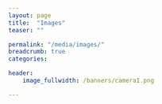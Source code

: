 ```yaml
---
layout: page
title:  "Images"
teaser: ""

permalink: "/media/images/"
breadcrumb: true
categories:

header:
    image_fullwidth: /banners/camera1.png

---
```

